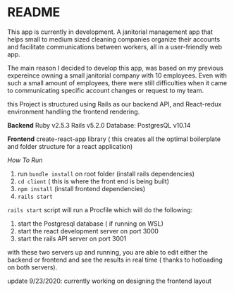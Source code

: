 # README

  
This app is currently in development. A janitorial management app that helps small to medium sized cleaning companies organize their accounts and facilitate communications between workers, all in a user-friendly web app.

The main reason I decided to develop this app, was based on my previous expereince owning a small janitorial company with 10 employees. Even with such a small amount of employees, there were still difficulties when it came to communicating specific account changes or request to my team.

this Project is structured using Rails as our backend API, and React-redux environment handling the frontend rendering.

**Backend**
Ruby v2.5.3
Rails v5.2.0
Database: PostgresQL  v10.14

**Frontend**
create-react-app library ( this creates all the optimal boilerplate and folder structure for a react application)


*How To Run*

1. run ```bundle install``` on root folder (install rails dependencies)
2. ``cd client`` ( this is where the front end is being built)
3. ``npm install`` (install frontend dependencies)
4. ``rails start``

``rails start`` script will run a Procfile which will do the following:
1. start the Postgresql database ( if running on WSL)
2. start the react development server on port 3000
3. start the rails API server on port 3001

with these two servers up and running, you are able to edit either the backend or frontend and see the results in real time ( thanks to hotloading on both servers).

update 9/23/2020:
currently working on designing the frontend layout
